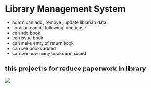 # Library Management System

- admin can add , remove , update librarian data
- librarian can do following functions :
- can add book
- can issue book
- can make entry of return book
- can see books added
- can see how many books are issued 
## this project is for reduce paperwork in library
<IMG SRC="C:\Users\RR\Downloads\html1\patil\Lighthouse.jpg" >
